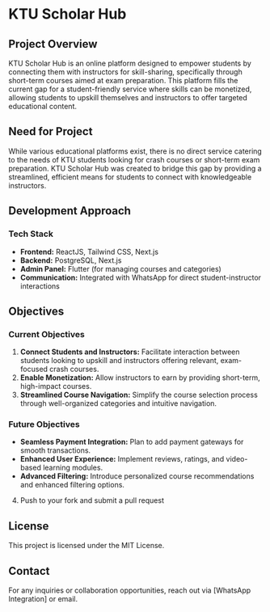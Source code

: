 # KTU Scholar Hub

## Project Overview
KTU Scholar Hub is an online platform designed to empower students by connecting them with instructors for skill-sharing, specifically through short-term courses aimed at exam preparation. This platform fills the current gap for a student-friendly service where skills can be monetized, allowing students to upskill themselves and instructors to offer targeted educational content.

## Need for Project
While various educational platforms exist, there is no direct service catering to the needs of KTU students looking for crash courses or short-term exam preparation. KTU Scholar Hub was created to bridge this gap by providing a streamlined, efficient means for students to connect with knowledgeable instructors.

## Development Approach
### Tech Stack
- **Frontend:** ReactJS, Tailwind CSS, Next.js
- **Backend:** PostgreSQL, Next.js
- **Admin Panel:** Flutter (for managing courses and categories)
- **Communication:** Integrated with WhatsApp for direct student-instructor interactions

## Objectives
### Current Objectives
1. **Connect Students and Instructors:** Facilitate interaction between students looking to upskill and instructors offering relevant, exam-focused crash courses.
2. **Enable Monetization:** Allow instructors to earn by providing short-term, high-impact courses.
3. **Streamlined Course Navigation:** Simplify the course selection process through well-organized categories and intuitive navigation.

### Future Objectives
- **Seamless Payment Integration:** Plan to add payment gateways for smooth transactions.
- **Enhanced User Experience:** Implement reviews, ratings, and video-based learning modules.
- **Advanced Filtering:** Introduce personalized course recommendations and enhanced filtering options.

4. Push to your fork and submit a pull request

## License
This project is licensed under the MIT License.

## Contact
For any inquiries or collaboration opportunities, reach out via [WhatsApp Integration] or email.
